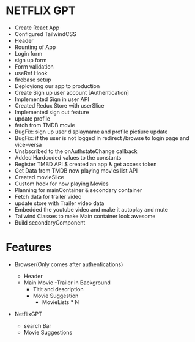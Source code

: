 # NETFLIX GPT

- Create React App
- Configured TailwindCSS
- Header
- Rounting of App
- Login form
- sign up form
- Form validation
- useRef Hook
- firebase setup
- Deployiong our app to production
- Create Sign up user account [Authentication]
- Implemented Sign in user API
- Created Redux Store with userSlice 
- Implemented sign out feature
- update profile 
- fetch from TMDB movie
- BugFix: sign up user displayname and profile pictiure update
- BugFix: if the user is not logged in redirect /browse to login page and vice-versa
- Unsbscribed to the onAuthstateChange callback
- Added Hardcoded values to the constants
- Register TMBD API $ created an app & get access token
- Get Data from TMDB now playing movies list API
- Created movieSlice
- Custom hook for now playing Movies
- Planning for mainContainer & secondary container
- Fetch data for trailer video
- update store with Trailer video data
- Embedded the youtube video and make it autoplay and mute
- Tailwind Classes to make Main container look awesome
- Build secondaryComponent
# Features

- Browser(Only comes after authentications)
    - Header
    - Main Movie
        -Trailer in Background
        - Titlt and description
        - Movie Suggestion
            - MovieLists * N


- NetflixGPT
    - search Bar
    - Movie Suggestions